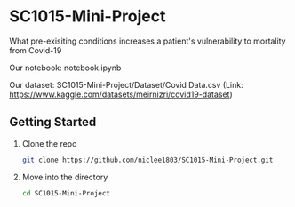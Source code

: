 # SC1015-Mini-Project
What pre-exisiting conditions increases a patient's vulnerability to mortality from Covid-19

Our notebook: notebook.ipynb 

Our dataset: SC1015-Mini-Project/Dataset/Covid Data.csv  (Link: https://www.kaggle.com/datasets/meirnizri/covid19-dataset)

## Getting Started

1. Clone the repo
    
    ```bash
    git clone https://github.com/niclee1803/SC1015-Mini-Project.git
    ```
    
2. Move into the directory
    
    ```bash
    cd SC1015-Mini-Project
    ```
   
